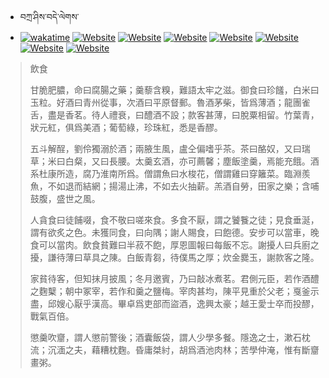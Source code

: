 - བཀྲ་ཤིས་བདེ་ལེགས་ 
- [![wakatime](https://wakatime.com/badge/user/5043ee4a-e361-4607-9d47-d557f2005d05.svg)](https://wakatime.com/@5043ee4a-e361-4607-9d47-d557f2005d05)	[![Website](https://img.shields.io/website?label=&up_color=orange&up_message=Tianchi&url=https%3A%2F%2Fshields.io)](https://tianchi.aliyun.com/home/science/scienceDetail?userId=1095279182618)	[![Website](https://img.shields.io/website?label=&up_color=blue&up_message=Kaggle&url=https%3A%2F%2Fshields.io)](https://www.kaggle.com/ivanxu/)	[![Website](https://img.shields.io/website?label=&up_color=gay&up_message=Yuque&url=https%3A%2F%2Fshields.io)](https://www.yuque.com/ivanaxu)	[![Website](https://img.shields.io/website?label=&up_color=brown&up_message=Leetcode&url=https%3A%2F%2Fshields.io)](https://leetcode.cn/u/ivanaxu)	[![Website](https://img.shields.io/website?label=&up_color=violet&up_message=AIstudio&url=https%3A%2F%2Fshields.io)](https://aistudio.baidu.com/aistudio/personalcenter/thirdview/979775)	[![Website](https://img.shields.io/website?label=&up_color=red&up_message=Gitee&url=https%3A%2F%2Fshields.io)](https://gitee.com/IvanaXu)	[![Website](https://img.shields.io/website?label=&up_color=yellow&up_message=Monkeytype&url=https%3A%2F%2Fshields.io)](https://monkeytype.com/profile/IvanaXu) 

> 飲食
> 
> 甘脆肥膿，命曰腐腸之藥；羹藜含糗，難語太牢之滋。御食曰珍饈，白米曰玉粒。好酒曰青州從事，次酒曰平原督郵。魯酒茅柴，皆爲薄酒；龍團雀舌，盡是香茗。待人禮衰，曰醴酒不設；款客甚薄，曰脫粟相留。竹葉青，狀元紅，俱爲美酒；葡萄綠，珍珠紅，悉是香醪。
> 
> 五斗解酲，劉伶獨溺於酒；兩腋生風，盧仝偏嗜乎茶。茶曰酪奴，又曰瑞草；米曰白粲，又曰長腰。太羹玄酒，亦可薦馨；塵飯塗羹，焉能充餓。酒系杜康所造，腐乃淮南所爲。僧謂魚曰水梭花，僧謂雞曰穿籬菜。臨淵羨魚，不如退而結網；揚湯止沸，不如去火抽薪。羔酒自勞，田家之樂；含哺鼓腹，盛世之風。
> 
> 人貪食曰徒餔啜，食不敬曰嗟來食。多食不厭，謂之饕餮之徒；見食垂涎，謂有欲炙之色。未獲同食，曰向隅；謝人賜食，曰飽德。安步可以當車，晚食可以當肉。飲食貧難曰半菽不飽，厚恩圖報曰每飯不忘。謝擾人曰兵廚之擾，謙待薄曰草具之陳。白飯青芻，待僕馬之厚；炊金爨玉，謝款客之隆。
> 
> 家貧待客，但知抹月披風；冬月邀賓，乃曰敲冰煮茗。君側元臣，若作酒醴之麴櫱；朝中冢宰，若作和羹之鹽梅。宰肉甚均，陳平見重於父老；戛釜示盡，邱嫂心厭乎漢高。畢卓爲吏部而盜酒，逸興太豪；越王愛士卒而投醪，戰氣百倍。
> 
> 懲羹吹齏，謂人懲前警後；酒囊飯袋，謂人少學多餐。隱逸之士，漱石枕流；沉湎之夫，藉糟枕麴。昏庸桀紂，胡爲酒池肉林；苦學仲淹，惟有斷齏畫粥。
>
